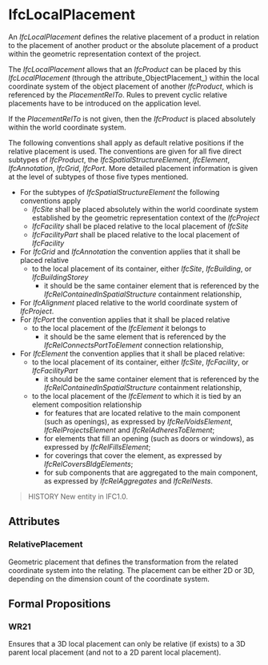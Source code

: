 # IfcLocalPlacement

An _IfcLocalPlacement_ defines the relative placement of a product in relation to the placement of another product or the absolute placement of a product within the geometric representation context of the project.<!-- end of definition -->

The _IfcLocalPlacement_ allows that an _IfcProduct_ can be placed by this _IfcLocalPlacement_ (through the attribute_ObjectPlacement_) within the local coordinate system of the object placement of another _IfcProduct_, which is referenced by the _PlacementRelTo_. Rules to prevent cyclic relative placements have to be introduced on the application level.

If the _PlacementRelTo_ is not given, then the _IfcProduct_ is placed absolutely within the world coordinate system.

The following conventions shall apply as default relative positions if the relative placement is used. The conventions are given for all five direct subtypes of _IfcProduct_, the _IfcSpatialStructureElement_, _IfcElement_, _IfcAnnotation_, _IfcGrid_, _IfcPort_. More detailed placement information is given at the level of subtypes of those five types mentioned.

* For the subtypes of _IfcSpatialStructureElement_ the following conventions apply
  * _IfcSite_ shall be placed absolutely within the world coordinate system established by the geometric representation context of the _IfcProject_
  * _IfcFacility_ shall be placed relative to the local placement of _IfcSite_
  * _IfcFacilityPart_ shall be placed relative to the local placement of _IfcFacility_
* For _IfcGrid_ and _IfcAnnotation_ the convention applies that it shall be placed relative
  * to the local placement of its container, either _IfcSite_, _IfcBuilding_, or _IfcBuildingStorey_
    * it should be the same container element that is referenced by the _IfcRelContainedInSpatialStructure_ containment relationship,
* For _IfcAlignment_ placed relative to the world coordinate system of _IfcProject_.
* For _IfcPort_ the convention applies that it shall be placed relative
  * to the local placement of the _IfcElement_ it belongs to
    * it should be the same element that is referenced by the _IfcRelConnectsPortToElement_ connection relationship,
* For _IfcElement_ the convention applies that it shall be placed relative:
  * to the local placement of its container, either _IfcSite_, _IfcFacility_, or _IfcFacilityPart_
    * it should be the same container element that is referenced by the _IfcRelContainedInSpatialStructure_ containment relationship,
  * to the local placement of the _IfcElement_ to which it is tied by an element composition relationship
    * for features that are located relative to the main component (such as openings), as expressed by _IfcRelVoidsElement_, _IfcRelProjectsElement_ and _IfcRelAdheresToElement_;
    * for elements that fill an opening (such as doors or windows), as expressed by _IfcRelFillsElement_;
    * for coverings that cover the element, as expressed by _IfcRelCoversBldgElements_;
    * for sub components that are aggregated to the main component, as expressed by _IfcRelAggregates_ and _IfcRelNests_.

> HISTORY New entity in IFC1.0.

## Attributes

### RelativePlacement
Geometric placement that defines the transformation from the related coordinate system into the relating. The placement can be either 2D or 3D, depending on the dimension count of the coordinate system.

## Formal Propositions

### WR21
Ensures that a 3D local placement can only be relative (if exists) to a 3D parent local placement (and not to a 2D parent local placement).
